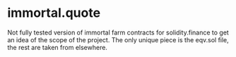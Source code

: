 # immortal.quote
Not fully tested version of immortal farm contracts for solidity.finance to get an idea of the scope of the project.  The only unique piece is the eqv.sol file, the rest are taken from elsewhere.
